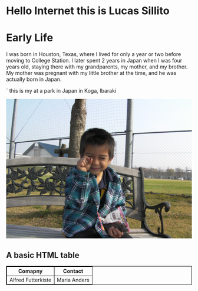 # Hello Internet this is Lucas Sillito

# **Early Life**


<p>I was born in Houston, Texas, where I lived for only a year or two before moving to College Station. I later spent 2 years in Japan when I was four years old, staying there with my grandparents, my mother, and my brother. My mother was pregnant with my little brother at the time, and he was actually born in Japan.<p>

` this is my at a park in Japan in Koga, Ibaraki

<img src="Childhood.JPG"> 



<html> 
<style>
table, th, td {border:1px solid black;
}
</style>
<body>

<h2> A basic HTML table</h2>
<table style="width:100%">
    <tr>
        <th>Comapny</th>
        <th>Contact</th>
    </tr>
    <tr>
      <td>Alfred Futterkiste</td>
      <td>Maria Anders</td>
      
